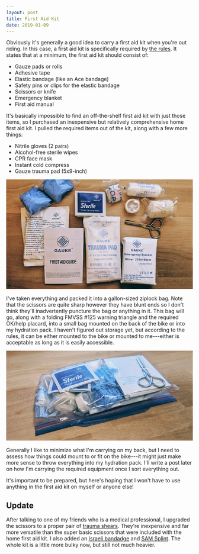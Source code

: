 ```yaml
---
layout: post
title: First Aid Kit
date: 2019-01-09
---
```


Obviously it's generally a good idea to carry a first aid kit when you're out riding. In this case, a first aid kit is specifically required by [the rules](http://nasarallysport.com/rules-forms/NASA-Rally-Sport-General-Regulations-for-Rallies-Section-4.pdf). It states that at a minimum, the first aid kit should consist of:

* Gauze pads or rolls
* Adhesive tape
* Elastic bandage (like an Ace bandage)
* Safety pins or clips for the elastic bandage
* Scissors or knife
* Emergency blanket
* First aid manual

It's basically impossible to find an off-the-shelf first aid kit with just those items, so I purchased an inexpensive but relatively comprehensive home first aid kit. I pulled the required items out of the kit, along with a few more things:

* Nitrile gloves (2 pairs)
* Alcohol-free sterile wipes
* CPR face mask
* Instant cold compress
* Gauze trauma pad (5x9-inch)

![first aid kit contents](/assets/img/firstaidcontents.jpg "first aid kit contents")

I've taken everything and packed it into a gallon-sized ziplock bag. Note that the scissors are quite sharp however they have blunt ends so I don't think they'll inadvertently puncture the bag or anything in it. This bag will go, along with a folding FMVSS #125 warning triangle and the required OK/help placard, into a small bag mounted on the back of the bike or into my hydration pack. I haven't figured out storage yet, but according to the rules, it can be either mounted to the bike or mounted to me---either is acceptable as long as it is easily accessible.

![first aid kit in ziplock bag](/assets/img/firstaidziplock.jpg "first aid kit in ziplock bag")

Generally I like to minimize what I'm carrying on my back, but I need to assess how things could mount to or fit on the bike---it might just make more sense to throw everything into my hydration pack. I'll write a post later on how I'm carrying the required equipment once I sort everything out.

It's important to be prepared, but here's hoping that I won't have to use anything in the first aid kit on myself or anyone else!

## Update

After talking to one of my friends who is a medical professional, I upgraded the scissors to a proper pair of [trauma shears](https://en.wikipedia.org/wiki/Trauma_shears). They're inexpensive and far more versatile than the super basic scissors that were included with the home first aid kit. I also added an [Israeli bandadge](https://en.wikipedia.org/wiki/Emergency_Bandage) and [SAM Splint](https://en.wikipedia.org/wiki/SAM_Splint). The whole kit is a little more bulky now, but still not much heavier.